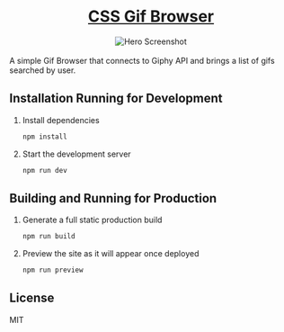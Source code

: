 <h1 align="center">
<a href="https://gif-browser-green.vercel.app/" target="_blank">CSS Gif Browser</a>
</h1>

<div align="center">
  <img alt="Hero Screenshot" src="https://user-images.githubusercontent.com/53541185/204667133-64b49aa8-2546-4a89-be5f-f64a63a70008.png" />
</div>

<br>
A simple Gif Browser that connects to Giphy API and brings a list of gifs searched by user.

## Installation Running for Development

1. Install dependencies

   ```sh
   npm install
   ```

2. Start the development server

   ```sh
   npm run dev
   ```
## Building and Running for Production

1. Generate a full static production build

   ```sh
   npm run build
   ```

1. Preview the site as it will appear once deployed

   ```sh
   npm run preview
   ```


## License
MIT

